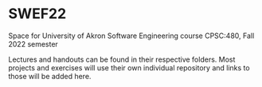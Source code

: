 # SWEF22
Space for University of Akron Software Engineering course CPSC:480, Fall 2022 semester

Lectures and handouts can be found in their respective folders. Most projects and exercises will use their own individual repository and links to those will be added here.
